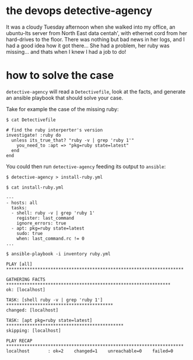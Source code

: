 # the devops detective-agency

It was a cloudy Tuesday afternoon when she walked into my office, an ubuntu-lts server from North East data centah', with ethernet cord from her hard-drives to the floor.
There was nothing but bad news in her logs, and I had a good idea how it got there...
She had a problem, her ruby was missing... and thats when I knew I had a job to do!

# how to solve the case

`detective-agency` will read a `Detectivefile`, look at the facts, and generate an ansible playbook that should solve your case.

Take for example the case of the missing ruby:

    $ cat Detectivefile
    
    # find the ruby interperter's version
    investigate! :ruby do
      unless its_true_that? "ruby -v | grep 'ruby 1'"
        you_need_to :apt => "pkg=ruby state=latest"
      end
    end

You could then run `detective-agency` feeding its output to `ansible`:

    $ detective-agency > install-ruby.yml
    
    $ cat install-ruby.yml
    
    ---
    - hosts: all
      tasks:
      - shell: ruby -v | grep 'ruby 1'
        register: last_command
        ignore_errors: true
      - apt: pkg=ruby state=latest
        sudo: true
        when: last_command.rc != 0
    ...
    
    $ ansible-playbook -i inventory ruby.yml 

    PLAY [all] ******************************************************************** 
    
    GATHERING FACTS *************************************************************** 
    ok: [localhost]
    
    TASK: [shell ruby -v | grep 'ruby 1'] ***************************************** 
    changed: [localhost]
    
    TASK: [apt pkg=ruby state=latest] ********************************************* 
    skipping: [localhost]
    
    PLAY RECAP ******************************************************************** 
    localhost       : ok=2    changed=1    unreachable=0    failed=0
